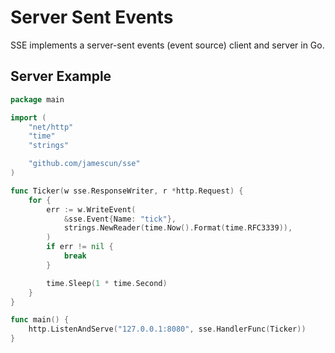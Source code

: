 # Server Sent Events

SSE implements a server-sent events (event source) client and server in Go.


## Server Example

```go
package main

import (
	"net/http"
	"time"
	"strings"

	"github.com/jamescun/sse"
)

func Ticker(w sse.ResponseWriter, r *http.Request) {
	for {
		err := w.WriteEvent(
			&sse.Event{Name: "tick"},
			strings.NewReader(time.Now().Format(time.RFC3339)),
		)
		if err != nil {
			break
		}

		time.Sleep(1 * time.Second)
	}
}

func main() {
	http.ListenAndServe("127.0.0.1:8080", sse.HandlerFunc(Ticker))
}
```
